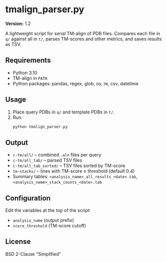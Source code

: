 # tmalign_parser.py

**Version:** 1.2

A lightweight script for serial TM-align of PDB files. Compares each file in `q/` against all in `t/`, parses TM-scores and other metrics, and saves results as TSV.

## Requirements

- Python 3.10
- TM-align in `PATH`
- Python packages: pandas, regex, glob, os, re, csv, datetime

## Usage

1. Place query PDBs in `q/` and template PDBs in `t/`.
2. Run:
   ```bash
   python tmalign_parser.py
   ```

## Output

- `c-tm/all/` – combined `.aln` files per query
- `c-tm/all_tab/` – parsed TSV files
- `c-tm/all_tab_sorted/` – TSV files sorted by TM-score
- `tm-stacks/` – lines with TM-score ≥ threshold (default 0.4)
- Summary tables: `<analysis_name>_all_results_<date>.tab`, `<analysis_name>_stack_counts_<date>.tab`

## Configuration

Edit the variables at the top of the script:
- `analysis_name` (output prefix)
- `score_threshold` (TM-score cutoff)

## License

BSD 2-Clause "Simplified"
